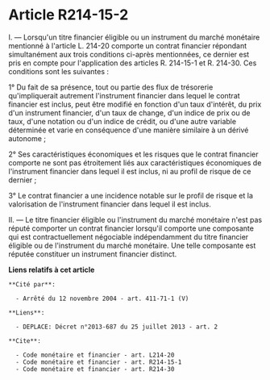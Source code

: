 # Article R214-15-2

I. ― Lorsqu'un titre financier éligible ou un instrument du marché monétaire mentionné à l'article L. 214-20 comporte un
contrat financier répondant simultanément aux trois conditions ci-après mentionnées, ce dernier est pris en compte pour
l'application des articles R. 214-15-1 et R. 214-30. Ces conditions sont les suivantes : 

1° Du fait de sa présence, tout ou partie des flux de trésorerie qu'impliquerait autrement l'instrument financier dans lequel
le contrat financier est inclus, peut être modifié en fonction d'un taux d'intérêt, du prix d'un instrument financier, d'un
taux de change, d'un indice de prix ou de taux, d'une notation ou d'un indice de crédit, ou d'une autre variable déterminée
et varie en conséquence d'une manière similaire à un dérivé autonome ; 

2° Ses caractéristiques économiques et les risques que le contrat financier comporte ne sont pas étroitement liés aux
caractéristiques économiques de l'instrument financier dans lequel il est inclus, ni au profil de risque de ce dernier ; 

3° Le contrat financier a une incidence notable sur le profil de risque et la valorisation de l'instrument financier dans
lequel il est inclus. 

II. ― Le titre financier éligible ou l'instrument du marché monétaire n'est pas réputé comporter un contrat financier
lorsqu'il comporte une composante qui est contractuellement négociable indépendamment du titre financier éligible ou de
l'instrument du marché monétaire. Une telle composante est réputée constituer un instrument financier distinct.

**Liens relatifs à cet article**

	**Cité par**:

	  - Arrêté du 12 novembre 2004 - art. 411-71-1 (V)

	**Liens**:

	  - DEPLACE: Décret n°2013-687 du 25 juillet 2013 - art. 2

	**Cite**:

	  - Code monétaire et financier - art. L214-20
	  - Code monétaire et financier - art. R214-15-1
	  - Code monétaire et financier - art. R214-30
